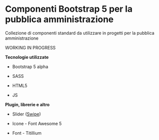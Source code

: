 
  

# Componenti Bootstrap 5 per la pubblica amministrazione

  

Collezione di componenti standard da utilizzare in progetti per la pubblica amministrazione

WORKING IN PROGRESS
  

**Tecnologie utilizzate**

- Bootstrap 5 alpha

- SASS

- HTML5

- JS

  
  

**Plugin, librerie e altro**

- Slider ([Swipe](https://swiperjs.com/))

- Icone - Font Awesome 5

- Font - Titillium